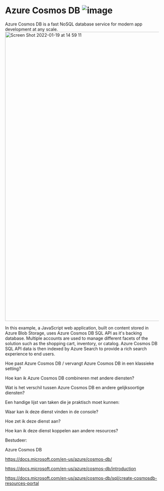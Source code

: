 # Azure Cosmos DB ![image](https://user-images.githubusercontent.com/89514322/150137830-d7add298-d073-4a87-9768-32378f287676.png)
Azure Cosmos DB is a fast NoSQL database service for modern app development at any scale.
<img width="945" alt="Screen Shot 2022-01-19 at 14 59 11" src="https://user-images.githubusercontent.com/89514322/150145286-e9306d92-c679-4c32-94a8-cc5c31a321d5.png">

In this example, a JavaScript web application, built on content stored in Azure Blob Storage, uses Azure Cosmos DB SQL API as it's backing database. 
Multiple accounts are used to manage different facets of the solution such as the shopping cart, inventory, or catalog. Azure Cosmos DB SQL API data is then indexed by Azure Search to provide a rich search experience to end users.


Hoe past Azure Cosmos DB / vervangt Azure Cosmos DB in een klassieke setting?

Hoe kan ik Azure Cosmos DB combineren met andere diensten?

Wat is het verschil tussen Azure Cosmos DB en andere gelijksoortige diensten?

Een handige lijst van taken die je praktisch moet kunnen:

Waar kan ik deze dienst vinden in de console?

Hoe zet ik deze dienst aan?

Hoe kan ik deze dienst koppelen aan andere resources?

Bestudeer:

Azure Cosmos DB	

https://docs.microsoft.com/en-us/azure/cosmos-db/

https://docs.microsoft.com/en-us/azure/cosmos-db/introduction

https://docs.microsoft.com/en-us/azure/cosmos-db/sql/create-cosmosdb-resources-portal
